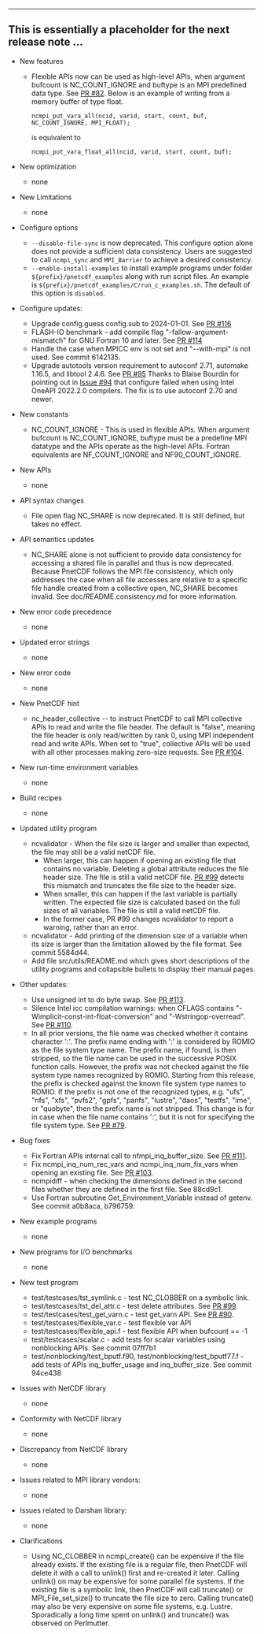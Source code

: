 ------------------------------------------------------------------------------
This is essentially a placeholder for the next release note ...
------------------------------------------------------------------------------

* New features
  + Flexible APIs now can be used as high-level APIs, when argument bufcount
    is NC_COUNT_IGNORE and buftype is an MPI predefined data type. See
    [PR #82](https://github.com/Parallel-NetCDF/PnetCDF/pull/82). Below is an
    example of writing from a memory buffer of type float.
    ```
    ncmpi_put_vara_all(ncid, varid, start, count, buf, NC_COUNT_IGNORE, MPI_FLOAT);
    ```
    is equivalent to
    ```
    ncmpi_put_vara_float_all(ncid, varid, start, count, buf);
    ```

* New optimization
  + none

* New Limitations
  + none

* Configure options
  + `--disable-file-sync` is now deprecated. This configure option alone does
    not provide a sufficient data consistency. Users are suggested to call
    `ncmpi_sync` and `MPI_Barrier` to achieve a desired consistency.
  + `--enable-install-examples` to install example programs under folder
    `${prefix}/pnetcdf_examples` along with run script files. An example is
    `${prefix}/pnetcdf_examples/C/run_c_examples.sh`. The default of this
    option is `disabled`.

* Configure updates:
  + Upgrade config.guess config.sub to 2024-01-01.
    See [PR #116](https://github.com/Parallel-NetCDF/PnetCDF/pull/116)
  + FLASH-IO benchmark - add compile flag "-fallow-argument-mismatch" for GNU
    Fortran 10 and later.
    See [PR #114](https://github.com/Parallel-NetCDF/PnetCDF/pull/114)
  + Handle the case when MPICC env is not set and "--with-mpi" is not used.
    See commit 6142135.
  + Upgrade autotools version requirement to autoconf 2.71, automake 1.16.5, and
    libtool 2.4.6.
    See [PR #95](https://github.com/Parallel-NetCDF/PnetCDF/pull/95)
    Thanks to Blaise Bourdin for pointing out in
    [Issue #94](https://github.com/Parallel-NetCDF/PnetCDF/issues/94)
    that configure failed when using Intel OneAPI 2022.2.0 compilers. The fix
    is to use autoconf 2.70 and newer.

* New constants
  + NC_COUNT_IGNORE - This is used in flexible APIs. When argument bufcount is
    NC_COUNT_IGNORE, buftype must be a predefine MPI datatype and the APIs
    operate as the high-level APIs. Fortran equivalents are NF_COUNT_IGNORE and
    NF90_COUNT_IGNORE.

* New APIs
  + none

* API syntax changes
  + File open flag NC_SHARE is now deprecated. It is still defined, but takes
    no effect.

* API semantics updates
  + NC_SHARE alone is not sufficient to provide data consistency for accessing
    a shared file in parallel and thus is now deprecated.  Because PnetCDF
    follows the MPI file consistency, which only addresses the case when all
    file accesses are relative to a specific file handle created from a
    collective open, NC_SHARE becomes invalid. See doc/README.consistency.md
    for more information.

* New error code precedence
  + none

* Updated error strings
  + none

* New error code
  + none

* New PnetCDF hint
  + nc_header_collective -- to instruct PnetCDF to call MPI collective APIs to
    read and write the file header. The default is "false", meaning the file
    header is only read/written by rank 0, using MPI independent read and write
    APIs. When set to "true", collective APIs will be used with all other
    processes making zero-size requests. See
    [PR #104](https://github.com/Parallel-NetCDF/PnetCDF/pull/104).

* New run-time environment variables
  + none

* Build recipes
  + none

* Updated utility program
  + ncvalidator - When the file size is larger and smaller than expected, the
    file may still be a valid netCDF file.
    * When larger, this can happen if opening an existing file that contains no
      variable. Deleting a global attribute reduces the file header size. The
      file is still a valid netCDF file.
      [PR #99](https://github.com/Parallel-NetCDF/PnetCDF/pull/99) detects
      this mismatch and truncates the file size to the header size.
    * When smaller, this can happen if the last variable is partially written.
      The expected file size is calculated based on the full sizes of all
      variables. The file is still a valid netCDF file.
    * In the former case, PR #99 changes ncvalidator to report a warning,
      rather than an error.
  + ncvalidator - Add printing of the dimension size of a variable when its
    size is larger than the limitation allowed by the file format. See commit
    5584d44.
  + Add file src/utils/README.md which gives short descriptions of the utility
    programs and collapsible bullets to display their manual pages.

* Other updates:
  + Use unsigned int to do byte swap.
    See [PR #113](https://github.com/Parallel-NetCDF/PnetCDF/pull/113).
  + Silence Intel icc compilation warnings: when CFLAGS contains
    "-Wimplicit-const-int-float-conversion" and "-Wstringop-overread".
    See [PR #110](https://github.com/Parallel-NetCDF/PnetCDF/pull/110).
  + In all prior versions, the file name was checked whether it contains
    character ':'. The prefix name ending with ':' is considered by ROMIO as
    the file system type name. The prefix name, if found, is then stripped, so
    the file name can be used in the successive POSIX function calls. However,
    the prefix was not checked against the file system type names recognized
    by ROMIO. Starting from this release, the prefix is checked against the
    known file system type names to ROMIO. If the prefix is not one of the
    recognized types, e.g.  "ufs", "nfs", "xfs", "pvfs2", "gpfs", "panfs",
    "lustre", "daos", "testfs", "ime", or "quobyte", then the prefix name is
    not stripped. This change is for in case when the file name contains ':',
    but it is not for specifying the file system type.
    See [PR #79](https://github.com/Parallel-NetCDF/PnetCDF/pull/79).

* Bug fixes
  + Fix Fortran APIs internal call to nfmpi_inq_buffer_size.
    See [PR #111](https://github.com/Parallel-NetCDF/PnetCDF/pull/111).
  + Fix ncmpi_inq_num_rec_vars and ncmpi_inq_num_fix_vars when opening an
    existing file. See
    [PR #103](https://github.com/Parallel-NetCDF/PnetCDF/pull/103).
  + ncmpidiff -  when checking the dimensions defined in the second files
    whether they are defined in the first file. See 88cd9c1.
  + Use Fortran subroutine Get_Environment_Variable instead of getenv.
    See commit a0b8aca, b796759.

* New example programs
  + none

* New programs for I/O benchmarks
  + none

* New test program
  + test/testcases/tst_symlink.c - test NC_CLOBBER on a symbolic link.
  + test/testcases/tst_del_attr.c - test delete attributes. See
    [PR #99](https://github.com/Parallel-NetCDF/PnetCDF/pull/99).
  + test/testcases/test_get_varn.c - test get_varn API. See
    [PR #90](https://github.com/Parallel-NetCDF/PnetCDF/pull/90).
  + test/testcases/flexible_var.c - test flexible var API
  + test/testcases/flexible_api.f - test flexible API when bufcount == -1
  + test/testcases/scalar.c - add tests for scalar variables using nonblocking
    APIs. See commit 07ff7b1
  + test/nonblocking/test_bputf.f90, test/nonblocking/test_bputf77.f -
    add tests of APIs inq_buffer_usage and inq_buffer_size. See commit 94ce438

* Issues with NetCDF library
  + none

* Conformity with NetCDF library
  + none

* Discrepancy from NetCDF library
  + none

* Issues related to MPI library vendors:
  + none

* Issues related to Darshan library:
  + none

* Clarifications
  + Using NC_CLOBBER in ncmpi_create() can be expensive if the file already
    exists. If the existing file is a regular file, then PnetCDF will delete it
    with a call to unlink() first and re-created it later. Calling unlink() on
    may be expensive for some parallel file systems. If the existing file is a
    symbolic link, then PnetCDF will call truncate() or MPI_File_set_size() to
    truncate the file size to zero. Calling truncate() may also be very
    expensive on some file systems, e.g. Lustre. Sporadically a long time spent
    on unlink() and truncate() was observed on Perlmutter.

